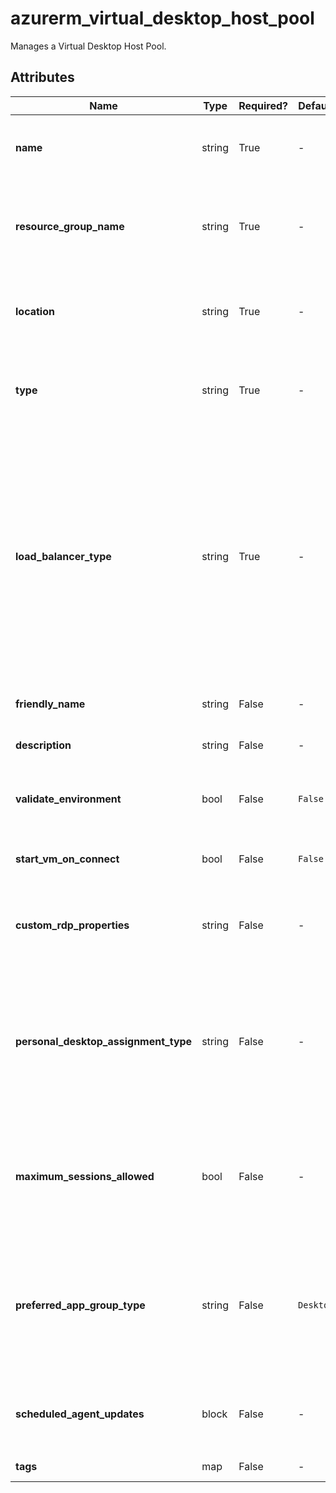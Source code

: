 # azurerm_virtual_desktop_host_pool

Manages a Virtual Desktop Host Pool.

## Attributes

| Name | Type | Required? | Default  | possible values | Description |
| ---- | ---- | --------- | -------- | ----------- | ----------- |
| **name** | string | True | -  |  -  | The name of the Virtual Desktop Host Pool. Changing this forces a new resource to be created. | 
| **resource_group_name** | string | True | -  |  -  | The name of the resource group in which to create the Virtual Desktop Host Pool. Changing this forces a new resource to be created. | 
| **location** | string | True | -  |  -  | The location/region where the Virtual Desktop Host Pool is located. Changing this forces a new resource to be created. | 
| **type** | string | True | -  |  `Personal`, `Pooled`  | The type of the Virtual Desktop Host Pool. Valid options are `Personal` or `Pooled`. Changing the type forces a new resource to be created. | 
| **load_balancer_type** | string | True | -  |  `BreadthFirst`, `DepthFirst`, `Persistent`  | `BreadthFirst` load balancing distributes new user sessions across all available session hosts in the host pool. Possible values are `BreadthFirst`, `DepthFirst` and `Persistent`. `DepthFirst` load balancing distributes new user sessions to an available session host with the highest number of connections but has not reached its maximum session limit threshold. `Persistent` should be used if the host pool type is `Personal` | 
| **friendly_name** | string | False | -  |  -  | A friendly name for the Virtual Desktop Host Pool. | 
| **description** | string | False | -  |  -  | A description for the Virtual Desktop Host Pool. | 
| **validate_environment** | bool | False | `False`  |  -  | Allows you to test service changes before they are deployed to production. Defaults to `false`. | 
| **start_vm_on_connect** | bool | False | `False`  |  -  | Enables or disables the Start VM on Connection Feature. Defaults to `false`. | 
| **custom_rdp_properties** | string | False | -  |  -  | A valid custom RDP properties string for the Virtual Desktop Host Pool, available properties can be [found in this article](https://docs.microsoft.com/windows-server/remote/remote-desktop-services/clients/rdp-files). | 
| **personal_desktop_assignment_type** | string | False | -  |  `Automatic`, `Direct`  | `Automatic` assignment – The service will select an available host and assign it to an user. Possible values are `Automatic` and `Direct`. `Direct` Assignment – Admin selects a specific host to assign to an user. Changing this forces a new resource to be created. | 
| **maximum_sessions_allowed** | bool | False | -  |  -  | A valid integer value from 0 to 999999 for the maximum number of users that have concurrent sessions on a session host. Should only be set if the `type` of your Virtual Desktop Host Pool is `Pooled`. | 
| **preferred_app_group_type** | string | False | `Desktop`  |  `None`, `Desktop`, `RailApplications`  | Option to specify the preferred Application Group type for the Virtual Desktop Host Pool. Valid options are `None`, `Desktop` or `RailApplications`. Default is `Desktop`. Changing this forces a new resource to be created. | 
| **scheduled_agent_updates** | block | False | -  |  -  | A `scheduled_agent_updates` block. This enables control of when Agent Updates will be applied to Session Hosts. | 
| **tags** | map | False | -  |  -  | A mapping of tags to assign to the resource. | 

